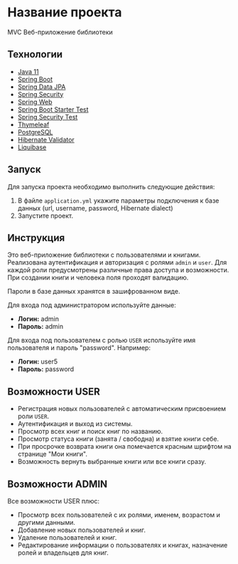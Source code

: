# Название проекта
MVC Веб-приложение библиотеки 

## Технологии
- [Java 11](https://www.oracle.com/java/technologies/javase-jdk11-downloads.html)
- [Spring Boot](https://spring.io/projects/spring-boot/)
- [Spring Data JPA](https://spring.io/guides/gs/accessing-data-jpa/)
- [Spring Security](https://spring.io/guides/gs/securing-web/)
- [Spring Web](https://spring.io/guides/gs/serving-web-content/)
- [Spring Boot Starter Test](https://docs.spring.io/spring-boot/docs/current/reference/html/spring-boot-features.html#boot-features-testing)
- [Spring Security Test](https://docs.spring.io/spring-security/site/docs/current/reference/html5/)
- [Thymeleaf](https://www.thymeleaf.org/)
- [PostgreSQL](https://www.postgresql.org/)
- [Hibernate Validator](https://hibernate.org/validator/)
- [Liquibase](https://www.liquibase.org/)


## Запуск
Для запуска проекта необходимо выполнить следующие действия:

1. В файле `application.yml` укажите параметры подключения к базе данных (url, username, password, Hibernate dialect)
2. Запустите проект.

## Инструкция
Это веб-приложение библиотеки с пользователями и книгами. 
Реализована аутентификация и авторизация с ролями `admin` и `user`. 
Для каждой роли предусмотрены различные права доступа и возможности.
При создании книги и человека поля проходят валидацию.

Пароли в базе данных хранятся в зашифрованном виде.

Для входа под администратором используйте данные:
- **Логин:** admin
- **Пароль:** admin

Для входа под пользователем с ролью `USER` используйте имя пользователя и пароль "password". Например:
- **Логин:** user5
- **Пароль:** password

## Возможности USER
- Регистрация новых пользователей с автоматическим присвоением роли `USER`.
- Аутентификация и выход из системы.
- Просмотр всех книг и поиск книг по названию.
- Просмотр статуса книги (занята / свободна) и взятие книги себе.
- При просрочке возврата книги она помечается красным шрифтом на странице "Мои книги".
- Возможность вернуть выбранные книги или все книги сразу.

## Возможности ADMIN
Все возможности USER плюс:
- Просмотр всех пользователей с их ролями, именем, возрастом и другими данными.
- Добавление новых пользователей и книг.
- Удаление пользователей и книг.
- Редактирование информации о пользователях и книгах, назначение ролей и владельцев для книг.
